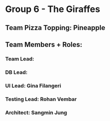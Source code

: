 # Group 6 - The Giraffes
## Team Pizza Topping: Pineapple
## Team Members + Roles:
### Team Lead:
### DB Lead:
### UI Lead: Gina Filangeri
### Testing Lead: Rohan Vembar
### Architect: Sangmin Jung
